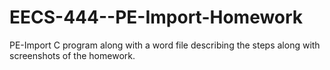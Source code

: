 # EECS-444--PE-Import-Homework
PE-Import C program along with a word file describing the steps along with screenshots of the homework.
